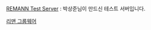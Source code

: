 [REMANN Test Server](http://ommath.com/home/) : 박상준님이 만드신 테스트 서버입니다.


[리맨 그룹웨어](http://gw.remann.co.kr/groupware/login.php#)
